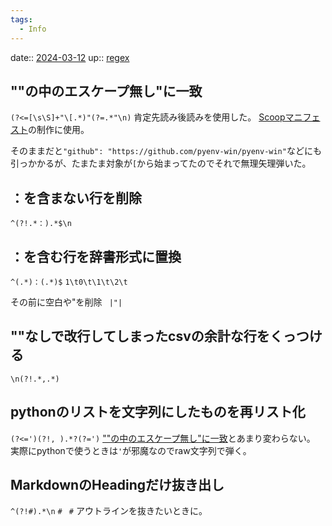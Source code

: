 ```yaml
---
tags:
  - Info
---
```


date:: [2024-03-12](/Daily_Note/2024-03-12.md)
up:: [regex](../Bar/Program/Reguler%20Expression.md)

## ""の中のエスケープ無し"に一致
`(?<=[\s\S]+"\[.*)"(?=.*"\n)`
肯定先読み後読みを使用した。
[Scoopマニフェスト](Scoopマニフェスト.md)の制作に使用。

そのままだと`"github": "https://github.com/pyenv-win/pyenv-win"`などにも引っかかるが、たまたま対象が`[`から始まってたのでそれで無理矢理弾いた。

## ：を含まない行を削除
`^(?!.*：).*$\n`

## ：を含む行を辞書形式に置換
`^(.*)：(.*)$`
`1\t0\t\1\t\2\t`

その前に空白や"を削除
` |"|　`

## ""なしで改行してしまったcsvの余計な行をくっつける
`\n(?!.*,.*)`

## pythonのリストを文字列にしたものを再リスト化
`(?<=')(?!, ).*?(?=')`
[""の中のエスケープ無し"に一致](#""の中のエスケープ無し"に一致)とあまり変わらない。
実際にpythonで使うときは`'`が邪魔なのでraw文字列で弾く。

## MarkdownのHeadingだけ抜き出し
`^(?!#).*\n`
`# `
`#`
アウトラインを抜きたいときに。
